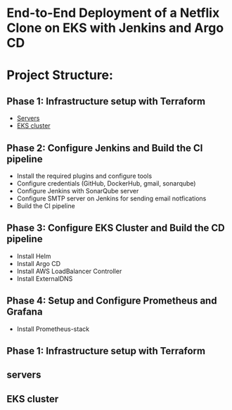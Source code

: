 # End-to-End Deployment of a Netflix Clone on EKS with Jenkins and Argo CD

# Project Structure:
## Phase 1: Infrastructure setup with Terraform
* [Servers](#servers)
* [EKS cluster](#eks-cluster)
## Phase 2: Configure Jenkins and Build the CI pipeline
* Install the required plugins and configure tools
* Configure credentials (GitHub, DockerHub, gmail, sonarqube)
* Configure Jenkins with SonarQube server
* Configure SMTP server on Jenkins for sending email notfications
* Build the CI pipeline
## Phase 3: Configure EKS Cluster and Build the CD pipeline
* Install Helm
* Install Argo CD
* Install AWS LoadBalancer Controller
* Install ExternalDNS
## Phase 4: Setup and Configure Prometheus and Grafana
* Install Prometheus-stack 
## Phase 1: Infrastructure setup with Terraform
## servers
## EKS cluster